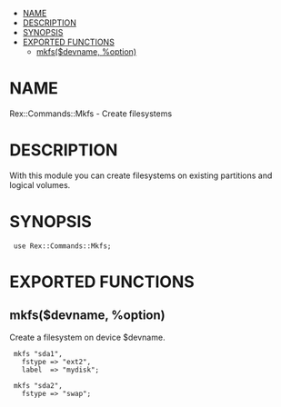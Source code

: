 -   [NAME](#NAME)
-   [DESCRIPTION](#DESCRIPTION)
-   [SYNOPSIS](#SYNOPSIS)
-   [EXPORTED FUNCTIONS](#EXPORTED-FUNCTIONS)
    -   [mkfs($devname, %option)](#mkfs-devname-option-)

# NAME

Rex::Commands::Mkfs - Create filesystems

# DESCRIPTION

With this module you can create filesystems on existing partitions and logical volumes.

# SYNOPSIS

     use Rex::Commands::Mkfs;

# EXPORTED FUNCTIONS

## mkfs($devname, %option)

Create a filesystem on device $devname.

     mkfs "sda1",
       fstype => "ext2",
       label  => "mydisk";

     mkfs "sda2",
       fstype => "swap";

